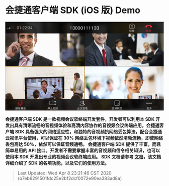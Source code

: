 # 会捷通客户端 SDK (iOS 版) Demo



![ios-sdk](./gallery-view.png)

**会捷通客户端 SDK 是⼀款视频会议软终端开发套件，开发者可以利⽤本 SDK 开发出具有清晰流畅的⾳视频体验和⾼清内容协作的⾳视频会议终端应用。会捷通客户端 SDK 具备强⼤的⽹络适应性，和独特的⾳视频抗⽹络丢包算法，配合会捷通云视讯平台使⽤，可以保证在 30% ⽹络丢包环境下视频依然清晰流畅，即使⽹络丢包⾼达 50%，依然可以保证⾳频通畅。 会捷通客户端 SDK 提供了丰富，⽽且简单易⽤的 API 接⼝。开发者不需要掌握丰富的⾳视频和信令相关知识，也可以使⽤本 SDK 开发出专业的视频会议软终端应用。 SDK 文档请参考 [文档](https://developer.hexmeet.com/svcsdk/iOS-sdk.html)，该文档详细介绍了 SDK 的各项功能，以及它们的使⽤⽅法。**

> Last Updated: Wed Apr  8 23:21:46 CST 2020 (b7eb6291501fdc25e2bf2dcf0072e90ea383ad8a)
